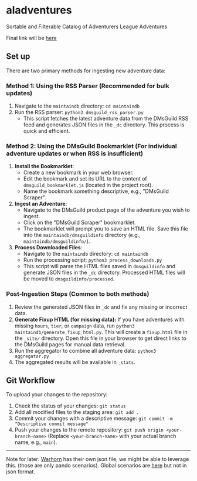 # aladventures
Sortable and Filterable Catalog of Adventurers League Adventures

Final link will be [here](https://hoshisabi.com/al_adventure_catalog/)

## Set up

There are two primary methods for ingesting new adventure data:

### Method 1: Using the RSS Parser (Recommended for bulk updates)

1.  Navigate to the `maintaindb` directory: `cd maintaindb`
2.  Run the RSS parser: `python3 dmsguild_rss_parser.py`
    *   This script fetches the latest adventure data from the DMsGuild RSS feed and generates JSON files in the `_dc` directory. This process is quick and efficient.

### Method 2: Using the DMsGuild Bookmarklet (For individual adventure updates or when RSS is insufficient)

1.  **Install the Bookmarklet**:
    *   Create a new bookmark in your web browser.
    *   Edit the bookmark and set its URL to the content of `dmsguild_bookmarklet.js` (located in the project root).
    *   Name the bookmark something descriptive, e.g., "DMsGuild Scraper".
2.  **Ingest an Adventure**:
    *   Navigate to the DMsGuild product page of the adventure you wish to ingest.
    *   Click on the "DMsGuild Scraper" bookmarklet.
    *   The bookmarklet will prompt you to save an HTML file. Save this file into the `maintaindb/dmsguildinfo` directory (e.g., `maintaindb/dmsguildinfo/`).
3.  **Process Downloaded Files**:
    *   Navigate to the `maintaindb` directory: `cd maintaindb`
    *   Run the processing script: `python3 process_downloads.py`
    *   This script will parse the HTML files saved in `dmsguildinfo` and generate JSON files in the `_dc` directory. Processed HTML files will be moved to `dmsguildinfo/processed`.

### Post-Ingestion Steps (Common to both methods)

1.  Review the generated JSON files in `_dc` and fix any missing or incorrect data.
2.  **Generate Fixup HTML (for missing data):** If you have adventures with missing `hours`, `tier`, or `campaign` data, run `python3 maintaindb/generate_fixup_html.py`. This will create a `fixup.html` file in the `_site/` directory. Open this file in your browser to get direct links to the DMsGuild pages for manual data retrieval.
3.  Run the aggregator to combine all adventure data: `python3 aggregator.py`
4.  The aggregated results will be available in `_stats`.

## Git Workflow

To upload your changes to the repository:

1.  Check the status of your changes: `git status`
2.  Add all modified files to the staging area: `git add .`
3.  Commit your changes with a descriptive message: `git commit -m "Descriptive commit message"`
4.  Push your changes to the remote repository: `git push origin <your-branch-name>` (Replace `<your-branch-name>` with your actual branch name, e.g., `main`).

----

Note for later: [Warhorn](https://warhorn.net/events/pandodnd/manage/scenarios/report.json) has their own json file, we might be able to leverage this.  (those are only pando scenarios).  Global scenarios
are [here](https://warhorn.net/organized-play/p/dnd-adventurers-league#scenarios) but not in json format.